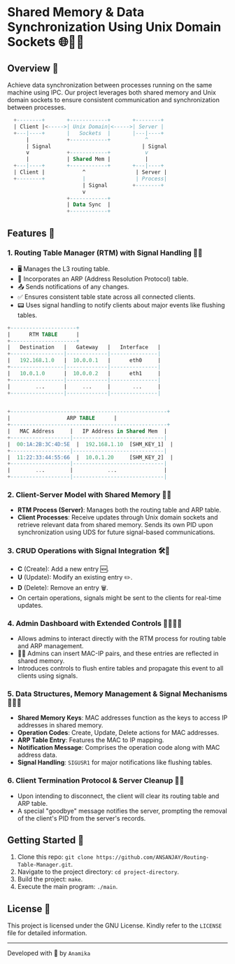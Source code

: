 # Shared Memory & Data Synchronization Using Unix Domain Sockets 🌐🔗🔐

## Overview 📖

Achieve data synchronization between processes running on the same machine using IPC. Our project leverages both shared memory and Unix domain sockets to ensure consistent communication and synchronization between processes.

```sql
  +--------+       +------------+       +--------+
  | Client |<----->| Unix Domain|<----->| Server |
  +---|----+       |   Sockets  |       |---|----+
      |            +------------+           ^
      | Signal                             | Signal
      v            +------------+           v
      |            | Shared Mem |           |
  +---|----+       +------------+       +---|----+
  | Client |            ^                | Server |
  +--------+            |                | Process|
                        | Signal        +--------+
                        v
                   +------------+
                   | Data Sync  |
                   +------------+

```

## Features 🚀

### 1. **Routing Table Manager (RTM) with Signal Handling** 📡🚦
- 🖥 Manages the L3 routing table.
- 🧮 Incorporates an ARP (Address Resolution Protocol) table.
- 📤 Sends notifications of any changes.
- ✅ Ensures consistent table state across all connected clients.
- 📟 Uses signal handling to notify clients about major events like flushing tables.

```sql
+---------------------+
|      RTM TABLE      |
+---------------------+
|   Destination   |   Gateway   |   Interface   |
+-----------------|-------------|---------------|
|   192.168.1.0   |  10.0.0.1   |      eth0     |
+-----------------|-------------|---------------|
|   10.0.1.0      |  10.0.0.2   |      eth1     |
+-----------------|-------------|---------------|
|        ...      |     ...     |       ...     |
+-----------------|-------------|---------------|
```

```sql

+--------------------------------------------------+
|                  ARP TABLE      |
+--------------------------------------------------+
|   MAC Address     |   IP Address in Shared Mem  |
+-------------------|-----------------------------|
|  00:1A:2B:3C:4D:5E  |  192.168.1.10  [SHM_KEY_1]  |
+-------------------|-----------------------------|
|  11:22:33:44:55:66  |  10.0.1.20     [SHM_KEY_2]  |
+-------------------|-----------------------------|
|        ...        |           ...               |
+-------------------|-----------------------------|


```

### 2. **Client-Server Model with Shared Memory** 🔄🔐
- **RTM Process (Server)**: Manages both the routing table and ARP table.
- **Client Processes**: Receive updates through Unix domain sockets and retrieve relevant data from shared memory. Sends its own PID upon synchronization using UDS for future signal-based communications.

### 3. **CRUD Operations with Signal Integration** 🛠🚦
- **C** (Create): Add a new entry 🆕.
- **U** (Update): Modify an existing entry ✏️.
- **D** (Delete): Remove an entry 🗑.
- On certain operations, signals might be sent to the clients for real-time updates.

### 4. **Admin Dashboard with Extended Controls** 👩‍💼👨‍💼
- Allows admins to interact directly with the RTM process for routing table and ARP management.
- 🧑‍💻 Admins can insert MAC-IP pairs, and these entries are reflected in shared memory.
- Introduces controls to flush entire tables and propagate this event to all clients using signals.

### 5. **Data Structures, Memory Management & Signal Mechanisms** 💾🔑🚦
- **Shared Memory Keys**: MAC addresses function as the keys to access IP addresses in shared memory.
- **Operation Codes**: Create, Update, Delete actions for MAC addresses.
- **ARP Table Entry**: Features the MAC to IP mapping.
- **Notification Message**: Comprises the operation code along with MAC address data.
- **Signal Handling**: `SIGUSR1` for major notifications like flushing tables.

### 6. **Client Termination Protocol & Server Cleanup** 🛑✨
- Upon intending to disconnect, the client will clear its routing table and ARP table.
- A special "goodbye" message notifies the server, prompting the removal of the client's PID from the server's records.

## Getting Started 🚀

1. Clone this repo: `git clone https://github.com/ANSANJAY/Routing-Table-Manager.git`.
2. Navigate to the project directory: `cd project-directory`.
3. Build the project: `make`.
4. Execute the main program: `./main`.

## License 📜

This project is licensed under the GNU License. Kindly refer to the `LICENSE` file for detailed information.

---

Developed with 💖 by `Anamika`
